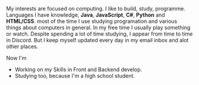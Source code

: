 

My interests are focused on computing. I like to build, study, programme. Languages I have knowledge, **Java**, **JavaScript**, **C#**, **Python** and **HTML/CSS**.
most of the time I use studying programation and various things about computers in general. In my free time I usually play something or watch.
Despite spending a lot of time studying, I appear from time to time in Discord. But I keep myself updated every day in my email inbox and alot other places.

Now I'm
  
  - Working on my Skills in Front and Backend develop.
  - Studying too, because I'm a high school student.
